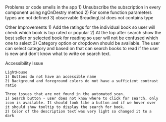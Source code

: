 Problems or code smells in the app
    1) Unsubscribe the subscription in every component using ngOnDestry method
    2) For some function parameters types are not defined
    3) observable $readingList does not contains type

Other Improvements
    1) Add the ratings for the individual book so user will check which book is top rated or popular
    2) At the top after search show the best seller or selected book for reading so user will not be confused which one to select
    3) Category option or dropdown should be available. The user can select category and based on that can search books to read if the user is new and don't know what to write on search text.

Accessibility Issue

    LightHouse
    1) Buttons do not have an accessible name
    2) Background and foreground colors do not have a sufficient contrast ratio

    Three issues that are not found in the automated scan.
    1) Search button - user does not know where to click for search, only icon is available. It should look like a button and if we hover over it should show tooltip to display the search for book.
    2) Color of the description text was very light so changed it to a dark
